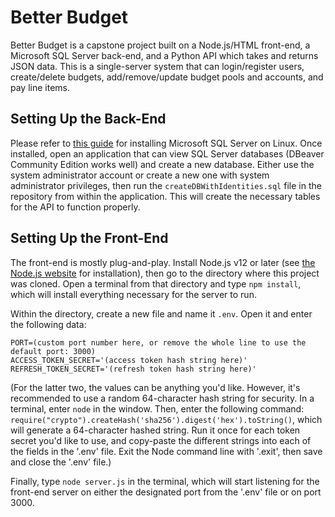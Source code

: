 # Better Budget
Better Budget is a capstone project built on a Node.js/HTML front-end, a Microsoft SQL Server back-end, and a Python API which takes and returns JSON data. This is a single-server system that can login/register users, create/delete budgets, add/remove/update budget pools and accounts, and pay line items.

## Setting Up the Back-End
Please refer to [this guide](https://docs.microsoft.com/en-us/sql/linux/sql-server-linux-setup?view=sql-server-ver15) for installing Microsoft SQL Server on Linux. Once installed, open an application that can view SQL Server databases (DBeaver Community Edition works well) and create a new database. Either use the system administrator account or create a new one with system administrator privileges, then run the `createDBWithIdentities.sql` file in the repository from within the application. This will create the necessary tables for the API to function properly.

## Setting Up the Front-End
The front-end is mostly plug-and-play. Install Node.js v12 or later (see [the Node.js website](https://nodejs.org/en/) for installation), then go to the directory where this project was cloned. Open a terminal from that directory and type `npm install`, which will install everything necessary for the server to run.

Within the directory, create a new file and name it `.env`. Open it and enter the following data:
```
PORT=(custom port number here, or remove the whole line to use the default port: 3000)
ACCESS_TOKEN_SECRET='(access token hash string here)'
REFRESH_TOKEN_SECRET='(refresh token hash string here)'
```
(For the latter two, the values can be anything you'd like. However, it's recommended to use a random 64-character hash string for security. In a terminal, enter `node` in the window. Then, enter the following command: `require("crypto").createHash('sha256').digest('hex').toString()`, which will generate a 64-character hashed string. Run it once for each token secret you'd like to use, and copy-paste the different strings into each of the fields in the '.env' file. Exit the Node command line with '.exit', then save and close the '.env' file.)

Finally, type `node server.js` in the terminal, which will start listening for the front-end server on either the designated port from the '.env' file or on port 3000.
